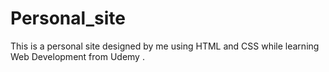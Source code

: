 # Personal_site
This is a  personal site designed by me using HTML and CSS while learning Web Development from Udemy .
